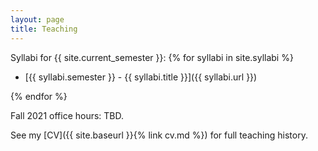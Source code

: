 ```yaml
---
layout: page
title: Teaching
---
```


Syllabi for {{ site.current_semester }}:
{% for syllabi in site.syllabi %}
    <!-- {% if syllabi.semester == site.current_semester %} -->
- [{{ syllabi.semester }} - {{ syllabi.title }}]({{ syllabi.url }})
    <!-- {% endif %} -->
{% endfor %}

Fall 2021 office hours: TBD.

See my [CV]({{ site.baseurl }}{% link cv.md %}) for full teaching history. 

